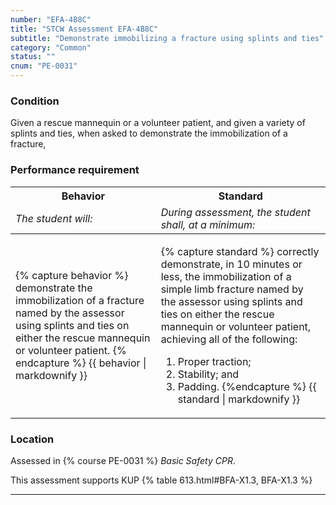 ```yaml
---
number: "EFA-4B8C"
title: "STCW Assessment EFA-4B8C"
subtitle: "Demonstrate immobilizing a fracture using splints and ties"
category: "Common"
status: ""
cnum: "PE-0031"
---
```

### Condition

Given a rescue mannequin or a volunteer patient, and given a variety of splints and ties, when asked to demonstrate the immobilization of a fracture,

### Performance requirement 

<table width='100%' class='Guidelines'>
 <thead>
 <tr>
     <th class='thirty'>Behavior</th>
     <th class='seventy'>Standard</th>
 </tr>
 <tr>
     <td><em>The student will:</em></td>
     <td><em>During assessment, the student shall, at a minimum:</em></td>
 </tr>
 </thead>
 <tbody>
 

<tr><td>

{% capture behavior %}
demonstrate the immobilization of a fracture named by the assessor using splints and ties on either the rescue mannequin or volunteer patient.
{% endcapture %}
{{ behavior | markdownify }}

</td><td>

{% capture standard %}
correctly demonstrate,  in 10 minutes or less, the immobilization of a simple limb fracture named by the assessor using splints and ties on either the rescue mannequin or volunteer patient, achieving all of the following:
 
1.  Proper traction; 
2.  Stability; and 
3.  Padding.
{%endcapture %}
{{ standard | markdownify }}

</td></tr>



 </tbody>
 </table>

### Location

Assessed in  {% course  PE-0031 %}  *Basic Safety CPR*.

This assessment supports KUP {% table 613.html#BFA-X1.3, BFA-X1.3 %}

***

